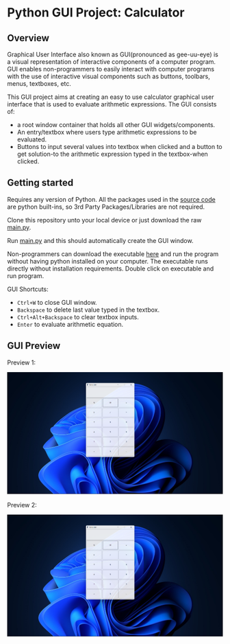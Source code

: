 # Python GUI Project: Calculator

## Overview

Graphical User Interface also known as GUI(pronounced as gee-uu-eye) is a visual representation of interactive components of a computer program. 
GUI enables non-programmers to easily interact with computer programs with the use of interactive visual components such as buttons, toolbars, menus, textboxes, etc.

This GUI project aims at creating an easy to use calculator graphical user interface that is used to evaluate arithmetic expressions.
The GUI consists of:
  * a root window container that holds all other GUI widgets/components.
  * An entry/textbox where users type arithmetic expressions to be evaluated.
  * Buttons to input several values into textbox when clicked and a button to get solution-to the arithmetic expression typed in the textbox-when clicked.
 
## Getting started

Requires any version of Python. All the packages used in the [source code](/main.py) are python built-ins, so 3rd Party Packages/Libraries are not required.

Clone this repository unto your local device or just download the raw [main.py](/main.py).

Run [main.py](/main.py) and this should automatically create the GUI window. 

Non-programmers can download the executable [here](https://github.com/tomiwa-adesanya/python-calculator-gui/raw/master/Data/dist/calculator.exe)
and run the program without having python installed on your computer. The executable runs directly without installation requirements. Double click on executable and run program.

GUI Shortcuts:
  * `Ctrl+W` to close GUI window.
  * `Backspace` to delete last value typed in the textbox.
  * `Ctrl+Alt+Backspace` to clear textbox inputs.
  * `Enter` to evaluate arithmetic equation.
  
## GUI Preview

Preview 1:

  ![gui-preview-1](/Data/img/preview-1.png)
  
Preview 2: 

  ![gui-preview-2](/Data/img/preview-1.png)
